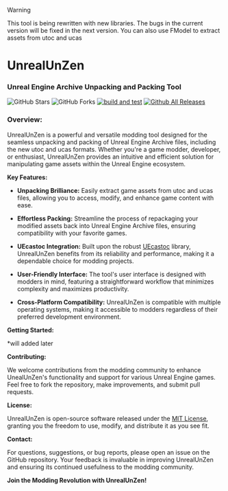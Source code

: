 > [!WARNING]
> This tool is being rewritten with new libraries. The bugs in the current version will be fixed in the next version. You can also use FModel to extract assets from utoc and ucas

# UnrealUnZen
### Unreal Engine Archive Unpacking and Packing Tool

![GitHub Stars](https://img.shields.io/github/stars/rm-NoobInCoding/UnrealUnZen) ![GitHub Forks](https://img.shields.io/github/forks/rm-NoobInCoding/UnrealUnZen) [![build and test](https://github.com/rm-NoobInCoding/UnrealUnZen/actions/workflows/dotnet-desktop.yml/badge.svg)](https://github.com/rm-NoobInCoding/UnrealUnZen/actions/workflows/dotnet-desktop.yml) [![Github All Releases](https://img.shields.io/github/downloads/rm-NoobInCoding/UnrealUnZen/total.svg)]()


### Overview:

UnrealUnZen is a powerful and versatile modding tool designed for the seamless unpacking and packing of Unreal Engine Archive files, including the new utoc and ucas formats. Whether you're a game modder, developer, or enthusiast, UnrealUnZen provides an intuitive and efficient solution for manipulating game assets within the Unreal Engine ecosystem.

**Key Features:**

- **Unpacking Brilliance:** Easily extract game assets from utoc and ucas files, allowing you to access, modify, and enhance game content with ease.

- **Effortless Packing:** Streamline the process of repackaging your modified assets back into Unreal Engine Archive files, ensuring compatibility with your favorite games.

- **UEcastoc Integration:** Built upon the robust [UEcastoc](https://github.com/gitMenv/UEcastoc) library, UnrealUnZen benefits from its reliability and performance, making it a dependable choice for modding projects.

- **User-Friendly Interface:** The tool's user interface is designed with modders in mind, featuring a straightforward workflow that minimizes complexity and maximizes productivity.

- **Cross-Platform Compatibility:** UnrealUnZen is compatible with multiple operating systems, making it accessible to modders regardless of their preferred development environment.

**Getting Started:**

*will added later

**Contributing:**

We welcome contributions from the modding community to enhance UnealUnZen's functionality and support for various Unreal Engine games. Feel free to fork the repository, make improvements, and submit pull requests.

**License:**

UnrealUnZen is open-source software released under the [MIT License](LICENSE), granting you the freedom to use, modify, and distribute it as you see fit.

**Contact:**

For questions, suggestions, or bug reports, please open an issue on the GitHub repository. Your feedback is invaluable in improving UnrealUnZen and ensuring its continued usefulness to the modding community.

**Join the Modding Revolution with UnrealUnZen!**
